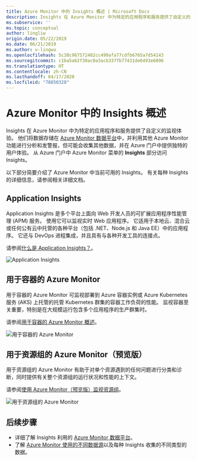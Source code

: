 ```yaml
---
title: Azure Monitor 中的 Insights 概述 | Microsoft Docs
description: Insights 在 Azure Monitor 中为特定的应用程序和服务提供了自定义的监视体验。 本文简要介绍了目前可用的每种 Insights。
ms.subservice: ''
ms.topic: conceptual
author: lingliw
origin.date: 05/22/2019
ms.date: 06/21/2019
ms.author: v-lingwu
ms.openlocfilehash: 5c38c967572402cc499afa77cdfb6765a7d54143
ms.sourcegitcommit: c1ba5a62f30ac0a3acb337fb77431de6493e6096
ms.translationtype: HT
ms.contentlocale: zh-CN
ms.lasthandoff: 04/17/2020
ms.locfileid: "78850328"
---
```

# <a name="overview-of-insights-in-azure-monitor"></a>Azure Monitor 中的 Insights 概述
Insights 在 Azure Monitor 中为特定的应用程序和服务提供了自定义的监视体验。 他们将数据存储在 [Azure Monitor 数据平台](../platform/data-platform.md)中，并利用其他 Azure Monitor 功能进行分析和发警报，但可能会收集其他数据，并在 Azure 门户中提供独特的用户体验。 从 Azure 门户中 Azure Monitor 菜单的 **Insights** 部分访问 Insights。

以下部分简要介绍了 Azure Monitor 中当前可用的 Insights。 有关每种 Insights 的详细信息，请参阅相关详细文档。

## <a name="application-insights"></a>Application Insights
Application Insights 是多个平台上面向 Web 开发人员的可扩展应用程序性能管理 (APM) 服务。 使用它可以监视实时 Web 应用程序。 它适用于本地云、混合云或任何公有云中托管的各种平台（包括 .NET、Node.js 和 Java EE）中的应用程序。 它还与 DevOps 进程集成，并且具有与各种开发工具的连接点。

请参阅[什么是 Application Insights？](../app/app-insights-overview.md)。

![Application Insights](media/insights-overview/app-insights.png)

## <a name="azure-monitor-for-containers"></a>用于容器的 Azure Monitor
用于容器的 Azure Monitor 可监视部署到 Azure 容器实例或 Azure Kubernetes 服务 (AKS) 上托管的托管 Kubernetes 群集的容器工作负荷的性能。 监视容器至关重要，特别是在大规模运行包含多个应用程序的生产群集时。

请参阅[用于容器的 Azure Monitor 概述](../insights/container-insights-overview.md)。

![用于容器的 Azure Monitor](media/insights-overview/container-insights.png)

## <a name="azure-monitor-for-resource-groups-preview"></a>用于资源组的 Azure Monitor（预览版）
用于资源组的 Azure Monitor 有助于对单个资源遇到的任何问题进行分类和诊断，同时提供有关整个资源组的运行状况和性能的上下文。

请参阅[使用 Azure Monitor（预览版）监视资源组](../insights/resource-group-insights.md)。

![用于资源组的 Azure Monitor](media/insights-overview/resource-group-insights.png)

## <a name="next-steps"></a>后续步骤
* 详细了解 Insights 利用的 [Azure Monitor 数据平台](../platform/data-platform.md)。
* 了解 [Azure Monitor 使用的不同数据源](../platform/data-sources.md)以及每种 Insights 收集的不同类型的数据。
